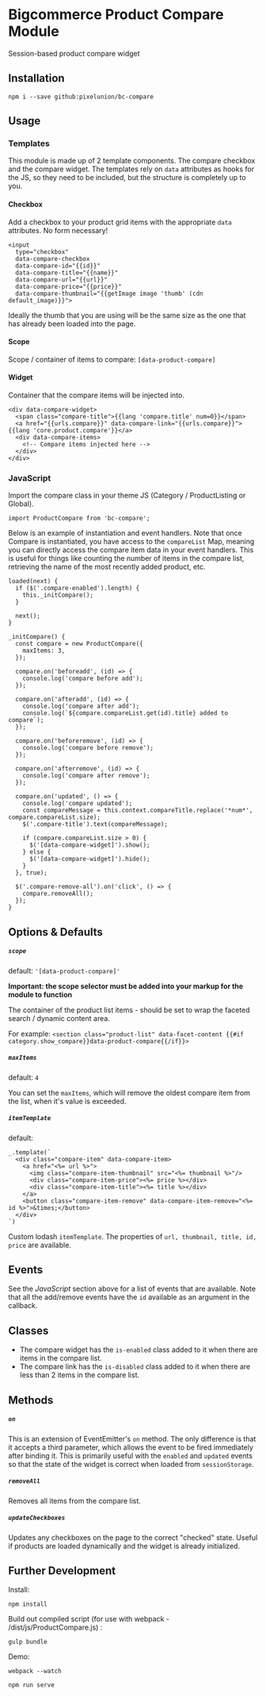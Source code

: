 # Bigcommerce Product Compare Module

Session-based product compare widget

## Installation

```
npm i --save github:pixelunion/bc-compare
```

## Usage

### Templates

This module is made up of 2 template components. The compare checkbox and the compare widget. The templates rely on `data` attributes as hooks for the JS, so they need to be included, but the structure is completely up to you.

#### Checkbox

Add a checkbox to your product grid items with the appropriate `data` attributes. No form necessary!

```
<input
  type="checkbox"
  data-compare-checkbox
  data-compare-id="{{id}}"
  data-compare-title="{{name}}"
  data-compare-url="{{url}}"
  data-compare-price="{{price}}"
  data-compare-thumbnail="{{getImage image 'thumb' (cdn default_image)}}">
```

Ideally the thumb that you are using will be the same size as the one that has already been loaded into the page.

#### Scope

Scope / container of items to compare: `[data-product-compare]`

#### Widget

Container that the compare items will be injected into.

```
<div data-compare-widget>
  <span class="compare-title">{{lang 'compare.title' num=0}}</span>
  <a href="{{urls.compare}}" data-compare-link="{{urls.compare}}">{{lang 'core.product.compare'}}</a>
  <div data-compare-items>
	<!-- Compare items injected here -->
  </div>
</div>
```

### JavaScript

Import the compare class in your theme JS (Category / ProductListing or Global).

```
import ProductCompare from 'bc-compare';
```

Below is an example of instantiation and event handlers. Note that once Compare is instantiated, you have access to the `compareList` Map, meaning you can directly access the compare item data in your event handlers. This is useful for things like counting the number of items in the compare list, retrieving the name of the most recently added product, etc.

```
loaded(next) {
  if ($('.compare-enabled').length) {
    this._initCompare();
  }

  next();
}

_initCompare() {
  const compare = new ProductCompare({
    maxItems: 3,
  });

  compare.on('beforeadd', (id) => {
    console.log('compare before add');
  });

  compare.on('afteradd', (id) => {
    console.log('compare after add');
    console.log(`${compare.compareList.get(id).title} added to compare`);
  });

  compare.on('beforeremove', (id) => {
    console.log('compare before remove');
  });

  compare.on('afterremove', (id) => {
    console.log('compare after remove');
  });

  compare.on('updated', () => {
    console.log('compare updated');
    const compareMessage = this.context.compareTitle.replace('*num*', compare.compareList.size);
    $('.compare-title').text(compareMessage);

    if (compare.compareList.size > 0) {
      $('[data-compare-widget]').show();
    } else {
      $('[data-compare-widget]').hide();
    }
  }, true);

  $('.compare-remove-all').on('click', () => {
    compare.removeAll();
  });
}

```

## Options & Defaults

##### `scope`

default: `'[data-product-compare]'`

**Important: the scope selector must be added into your markup for the module to function**

The container of the product list items - should be set to wrap the faceted search / dynamic content area.

For example:
`<section class="product-list" data-facet-content {{#if category.show_compare}}data-product-compare{{/if}}>`

##### `maxItems`

default: `4`

You can set the `maxItems`, which will remove the oldest compare item from the list, when it's value is exceeded.

##### `itemTemplate`

default:

```
_.template(`
  <div class="compare-item" data-compare-item>
    <a href="<%= url %>">
      <img class="compare-item-thumbnail" src="<%= thumbnail %>"/>
      <div class="compare-item-price"><%= price %></div>
      <div class="compare-item-title"><%= title %></div>
    </a>
    <button class="compare-item-remove" data-compare-item-remove="<%= id %>">&times;</button>
  </div>
`)
```

Custom lodash `itemTemplate`. The properties of `url, thumbnail, title, id, price` are available.

## Events

See the _JavaScript_ section above for a list of events that are available.
Note that all the add/remove events have the `id` available as an argument in the callback.

## Classes

- The compare widget has the `is-enabled` class added to it when there are items in the compare list.
- The compare link has the `is-disabled` class added to it when there are less than 2 items in the compare list.

## Methods

##### `on`

This is an extension of EventEmitter's `on` method. The only difference is that it accepts a third parameter, which allows the event to be fired immediately after binding it. This is primarily useful with the `enabled` and `updated` events so that the state of the widget is correct when loaded from `sessionStorage`.

##### `removeAll`

Removes all items from the compare list.

##### `updateCheckboxes`

Updates any checkboxes on the page to the correct "checked" state. Useful if products are loaded dynamically and the widget is already initialized.

## Further Development

Install:

```
npm install

```

Build out compiled script (for use with webpack - /dist/js/ProductCompare.js) :

```
gulp bundle
```

Demo:

```
webpack --watch

npm run serve
```
